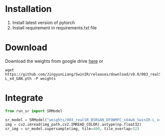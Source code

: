 # Installation
1. Install latest version of pytorch
2. Install requirement in requirements.txt file
# Download
Download the weights from google drive [here](https://drive.google.com/file/d/1GtsTqtZh5FBStky1Z5v6aDjYMBiyOcgR/view?usp=sharing)
or
```
wget https://github.com/JingyunLiang/SwinIR/releases/download/v0.0/003_realSR_BSRGAN_DFOWMFC_s64w8_SwinIR-L_x4_GAN.pth -P weights
```
# Integrate
```python
from run_sr import SRModel

sr_model = SRModel("weights/003_realSR_BSRGAN_DFOWMFC_s64w8_SwinIR-L_x4_GAN.pth")
img = cv2.imread(img_path,cv2.IMREAD_COLOR).astype(np.float32)
sr_img = sr_model.supersample(img, tile=400, tile_overlap=32)
```
